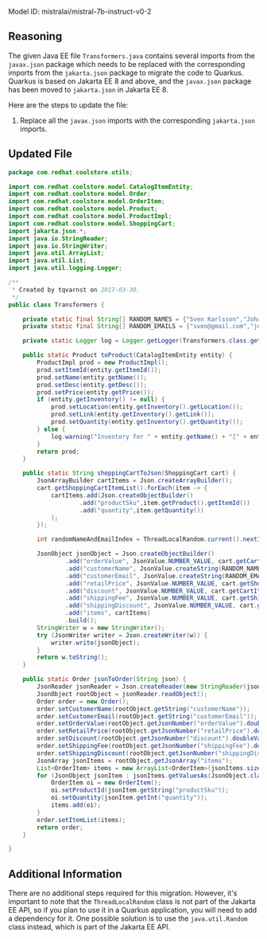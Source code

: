 Model ID: mistralai/mistral-7b-instruct-v0-2

## Reasoning

The given Java EE file `Transformers.java` contains several imports from the `javax.json` package which needs to be replaced with the corresponding imports from the `jakarta.json` package to migrate the code to Quarkus. Quarkus is based on Jakarta EE 8 and above, and the `javax.json` package has been moved to `jakarta.json` in Jakarta EE 8.

Here are the steps to update the file:

1. Replace all the `javax.json` imports with the corresponding `jakarta.json` imports.

## Updated File

```java
package com.redhat.coolstore.utils;

import com.redhat.coolstore.model.CatalogItemEntity;
import com.redhat.coolstore.model.Order;
import com.redhat.coolstore.model.OrderItem;
import com.redhat.coolstore.model.Product;
import com.redhat.coolstore.model.ProductImpl;
import com.redhat.coolstore.model.ShoppingCart;
import jakarta.json.*;
import java.io.StringReader;
import java.io.StringWriter;
import java.util.ArrayList;
import java.util.List;
import java.util.logging.Logger;

/**
 * Created by tqvarnst on 2017-03-30.
 */
public class Transformers {

    private static final String[] RANDOM_NAMES = {"Sven Karlsson","Johan Andersson","Karl Svensson","Anders Johansson","Stefan Olson","Martin Ericsson"};
    private static final String[] RANDOM_EMAILS = {"sven@gmail.com","johan@gmail.com","karl@gmail.com","anders@gmail.com","stefan@gmail.com","martin@gmail.com"};

    private static Logger log = Logger.getLogger(Transformers.class.getName());

    public static Product toProduct(CatalogItemEntity entity) {
        ProductImpl prod = new ProductImpl();
        prod.setItemId(entity.getItemId());
        prod.setName(entity.getName());
        prod.setDesc(entity.getDesc());
        prod.setPrice(entity.getPrice());
        if (entity.getInventory() != null) {
            prod.setLocation(entity.getInventory().getLocation());
            prod.setLink(entity.getInventory().getLink());
            prod.setQuantity(entity.getInventory().getQuantity());
        } else {
            log.warning("Inventory for " + entity.getName() + "[" + entity.getItemId()+ "] unknown and missing");
        }
        return prod;
    }

    public static String shoppingCartToJson(ShoppingCart cart) {
        JsonArrayBuilder cartItems = Json.createArrayBuilder();
        cart.getShoppingCartItemList().forEach(item -> {
            cartItems.add(Json.createObjectBuilder()
                    .add("productSku",item.getProduct().getItemId())
                    .add("quantity",item.getQuantity())
            );
        });

        int randomNameAndEmailIndex = ThreadLocalRandom.current().nextInt(RANDOM_NAMES.length);

        JsonObject jsonObject = Json.createObjectBuilder()
                .add("orderValue", JsonValue.NUMBER_VALUE, cart.getCartTotal())
                .add("customerName", JsonValue.createString(RANDOM_NAMES[randomNameAndEmailIndex]))
                .add("customerEmail", JsonValue.createString(RANDOM_EMAILS[randomNameAndEmailIndex]))
                .add("retailPrice", JsonValue.NUMBER_VALUE, cart.getShoppingCartItemList().stream().mapToDouble(i -> i.getQuantity()*i.getPrice()).sum())
                .add("discount", JsonValue.NUMBER_VALUE, cart.getCartItemPromoSavings())
                .add("shippingFee", JsonValue.NUMBER_VALUE, cart.getShippingTotal())
                .add("shippingDiscount", JsonValue.NUMBER_VALUE, cart.getShippingPromoSavings())
                .add("items", cartItems)
                .build();
        StringWriter w = new StringWriter();
        try (JsonWriter writer = Json.createWriter(w)) {
            writer.write(jsonObject);
        }
        return w.toString();
    }

    public static Order jsonToOrder(String json) {
        JsonReader jsonReader = Json.createReader(new StringReader(json));
        JsonObject rootObject = jsonReader.readObject();
        Order order = new Order();
        order.setCustomerName(rootObject.getString("customerName"));
        order.setCustomerEmail(rootObject.getString("customerEmail"));
        order.setOrderValue(rootObject.getJsonNumber("orderValue").doubleValue());
        order.setRetailPrice(rootObject.getJsonNumber("retailPrice").doubleValue());
        order.setDiscount(rootObject.getJsonNumber("discount").doubleValue());
        order.setShippingFee(rootObject.getJsonNumber("shippingFee").doubleValue());
        order.setShippingDiscount(rootObject.getJsonNumber("shippingDiscount").doubleValue());
        JsonArray jsonItems = rootObject.getJsonArray("items");
        List<OrderItem> items = new ArrayList<OrderItem>(jsonItems.size());
        for (JsonObject jsonItem : jsonItems.getValuesAs(JsonObject.class)) {
            OrderItem oi = new OrderItem();
            oi.setProductId(jsonItem.getString("productSku"));
            oi.setQuantity(jsonItem.getInt("quantity"));
            items.add(oi);
        }
        order.setItemList(items); 
        return order;
    }

}
```

## Additional Information

There are no additional steps required for this migration. However, it's important to note that the `ThreadLocalRandom` class is not part of the Jakarta EE API, so if you plan to use it in a Quarkus application, you will need to add a dependency for it. One possible solution is to use the `java.util.Random` class instead, which is part of the Jakarta EE API.
